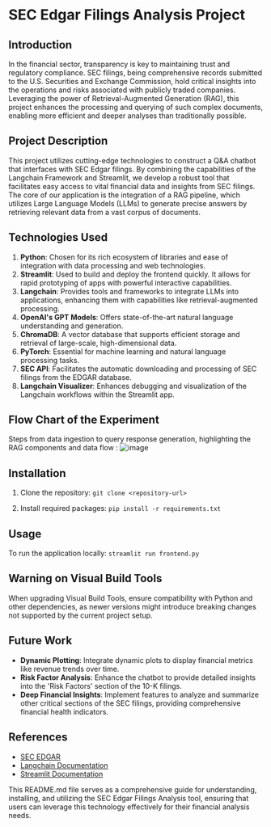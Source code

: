 # SEC Edgar Filings Analysis Project

## Introduction

In the financial sector, transparency is key to maintaining trust and regulatory compliance. SEC filings, being comprehensive records submitted to the U.S. Securities and Exchange Commission, hold critical insights into the operations and risks associated with publicly traded companies. Leveraging the power of Retrieval-Augmented Generation (RAG), this project enhances the processing and querying of such complex documents, enabling more efficient and deeper analyses than traditionally possible.

## Project Description

This project utilizes cutting-edge technologies to construct a Q&A chatbot that interfaces with SEC Edgar filings. By combining the capabilities of the Langchain Framework and Streamlit, we develop a robust tool that facilitates easy access to vital financial data and insights from SEC filings. The core of our application is the integration of a RAG pipeline, which utilizes Large Language Models (LLMs) to generate precise answers by retrieving relevant data from a vast corpus of documents.

## Technologies Used

1. **Python**: Chosen for its rich ecosystem of libraries and ease of integration with data processing and web technologies.
2. **Streamlit**: Used to build and deploy the frontend quickly. It allows for rapid prototyping of apps with powerful interactive capabilities.
3. **Langchain**: Provides tools and frameworks to integrate LLMs into applications, enhancing them with capabilities like retrieval-augmented processing.
4. **OpenAI's GPT Models**: Offers state-of-the-art natural language understanding and generation.
5. **ChromaDB**: A vector database that supports efficient storage and retrieval of large-scale, high-dimensional data.
6. **PyTorch**: Essential for machine learning and natural language processing tasks.
7. **SEC API**: Facilitates the automatic downloading and processing of SEC filings from the EDGAR database.
8. **Langchain Visualizer**: Enhances debugging and visualization of the Langchain workflows within the Streamlit app.

## Flow Chart of the Experiment

Steps from data ingestion to query response generation, highlighting the RAG components and data flow : 
![image](https://github.com/guneeshvats/SEC-10-K-FIilings-Analysis/assets/70188630/44fa97d2-9cec-4ebf-b450-8b2727f2d643)


## Installation

1. Clone the repository:
```git clone <repository-url>```

2. Install required packages:
```pip install -r requirements.txt```
## Usage

To run the application locally:
```streamlit run frontend.py```


## Warning on Visual Build Tools

When upgrading Visual Build Tools, ensure compatibility with Python and other dependencies, as newer versions might introduce breaking changes not supported by the current project setup.

## Future Work

- **Dynamic Plotting**: Integrate dynamic plots to display financial metrics like revenue trends over time.
- **Risk Factor Analysis**: Enhance the chatbot to provide detailed insights into the 'Risk Factors' section of the 10-K filings.
- **Deep Financial Insights**: Implement features to analyze and summarize other critical sections of the SEC filings, providing comprehensive financial health indicators.

## References

- [SEC EDGAR](https://www.sec.gov/edgar.shtml)
- [Langchain Documentation](https://langchain.com/docs)
- [Streamlit Documentation](https://docs.streamlit.io/)

This README.md file serves as a comprehensive guide for understanding, installing, and utilizing the SEC Edgar Filings Analysis tool, ensuring that users can leverage this technology effectively for their financial analysis needs.
